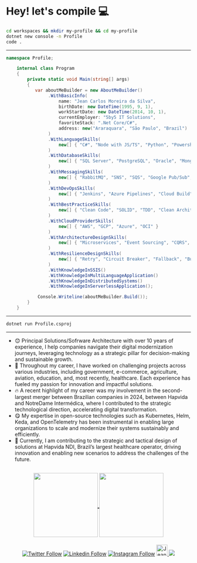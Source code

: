 # Hey! let's compile 💻

```bash
cd workspaces && mkdir my-profile && cd my-profile
dotnet new console -n Profile
code .
```

---

```cs
namespace Profile;

    internal class Program
    {
        private static void Main(string[] args)
        {
           var aboutMeBuilder = new AboutMeBuilder()
                .WithBasicInfo(
                    name: "Jean Carlos Moreira da Silva",
                    birthDate: new DateTime(1995, 9, 1),
                    workStartDate: new DateTime(2014, 10, 1),
                    currentEmployer: "5by5 IT Solutions",
                    favoriteStack: ".Net Core/C#",
                    address: new("Araraquara", "São Paulo", "Brazil")
                )
                .WithLanguageSkills(
                    new[] { "C#", "Node with JS/TS", "Python", "Powershell", "Shell", "GoLang", "JAVA" },
                )
                .WithDatabaseSkills(
                    new[] { "SQL Server", "PostgreSQL", "Oracle", "MongoDB", "DynamoDB", "Redis", "Firestore" },
                )
                .WithMessagingSkills(
                    new[] { "RabbitMQ", "SNS", "SQS", "Google Pub/Sub", "Azure Service Bus", "Kafka", "SignalR", "Event Hub", "Cloud events" }
                )
                .WithDevOpsSkills(
                    new[] { "Jenkins", "Azure Pipelines", "Cloud Build", "Spinnaker", "Github Actions" }
                )
                .WithBestPracticeSkills(
                    new[] { "Clean Code", "SOLID", "TDD", "Clean Architecture", "DDD", "Hexagonal Architecture", "Pipes&Filters" }
                )
                .WithCloudProviderSkills(
                    new[] { "AWS", "GCP", "Azure", "OCI" }
                )
                .WithArchitectureDesignSkills(
                    new[] { "Microservices", "Event Sourcing", "CQRS", "EDAs", "CDC", "ACLs", "BFFs / Gateway Aggregation", "Federated Identity", "Cache-Aside" }
                )
                .WithResilienceDesignSkills(
                    new[] { "Retry", "Circuit Breaker", "Fallback", "BulkHead", "Timeout", "SAGA" }
                )
                .WithKnowledgeInSSIS()
                .WithKnowledgeInMultiLanguageApplication()
                .WithKnowledgeInDistributedSystems()
                .WithKnowledgeInServerlessApplication();

            Console.Writeline(aboutMeBuilder.Build());
        }
    }
```

---

```bash
dotnet run Profile.csproj
```

---

- :blush:  Principal Solutions/Sofrware Architecture with over 10 years of experience, I help companies navigate their digital modernization journeys, leveraging technology as a strategic pillar for decision-making and sustainable growth.
- :speech_balloon: Throughout my career, I have worked on challenging projects across various industries, including government, e-commerce, agriculture, aviation, education, and, most recently, healthcare. Each experience has fueled my passion for innovation and impactful solutions.
-  :fire: A recent highlight of my career was my involvement in the second-largest merger between Brazilian companies in 2024, between Hapvida and NotreDame Intermédica, where I contributed to the strategic technological direction, accelerating digital transformation.
-  :yum: My expertise in open-source technologies such as Kubernetes, Helm, Keda, and OpenTelemetry has been instrumental in enabling large organizations to scale and modernize their systems sustainably and efficiently.
-  :hospital: Currently, I am contributing to the strategic and tactical design of solutions at Hapvida NDI, Brazil’s largest healthcare operator, driving innovation and enabling new scenarios to address the challenges of the future.

<h2>
<p align=center>
  <a href="https://github.com/anuraghazra/github-readme-stats" title="Top Langs">
    <img height=175 align="center" src="https://github-readme-stats.vercel.app/api/top-langs/?username=jcmdsbr&layout=compact&theme=gotham">
  </a>
  <a href="https://github.com/anuraghazra/github-readme-stats" title="About Me">
  <img height=175 align="center" src="https://github-readme-stats.vercel.app/api?username=jcmdsbr&show_icons=true&layout=compact&theme=gotham" />
  </a>
</p>
</h2>

<p align="center">
  <a href="https://twitter.com/jcmdsbr">
  <img  src="https://img.shields.io/twitter/follow/jcmdsbr?color=%231DA1F2&amp;label=Follow%20me&amp;logo=Twitter&amp;style=for-the-badge" alt="Twitter Follow"></a> 
  <a href="https://linkedin.com/in/jcmdsbr"><img src="https://img.shields.io/badge/Follow%20me%20-blue?style=for-the-badge&logo=Linkedin" alt="Linkedin Follow"></a> 
  <a href="https://instagram.com/jcmdsbr"><img src="https://img.shields.io/badge/Follow%20me%20-black?style=for-the-badge&logo=Instagram&logoColor=%231DA1F2" alt="Instagram Follow"></a>
  <a href="https://dev.to/jcmdsbr">
  <img src="https://d2fltix0v2e0sb.cloudfront.net/dev-badge.svg" alt="Jean Carlos's DEV Community Profile" height="30" width="30">
  </a>
  <a href="https://app.rocketseat.com.br/me/jcmdsbr">
  <img src="https://img.shields.io/static/v1?label=Blog&message=Rocketseat&color=7159c1&style=for-the-badge&logo=ghost"/> 
  </a>
</p>
